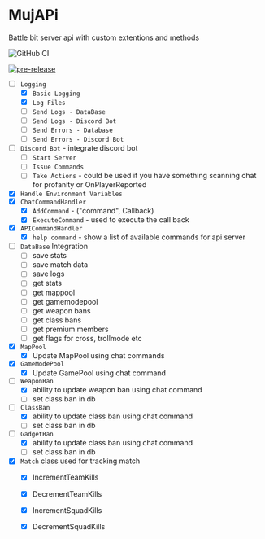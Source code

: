 # MujAPi
Battle bit server api with custom extentions and methods

![GitHub CI](https://github.com/muji2498/BattleBit-Community-Server-API/actions/workflows/build.yml/badge.svg)

[![pre-release](https://github.com/muji2498/BattleBit-Community-Server-API/actions/workflows/pre-release.yml/badge.svg)](https://github.com/muji2498/BattleBit-Community-Server-API/actions/workflows/pre-release.yml)

  * [ ] `Logging`
	* [x] `Basic Logging`
	* [x] `Log Files`
    * [ ] `Send Logs - DataBase`
	* [ ] `Send Logs - Discord Bot`
	* [ ] `Send Errors - Database`
	* [ ] `Send Errors - Discord Bot`
  * [ ] `Discord Bot` - integrate discord bot
	* [ ] `Start Server`
	* [ ] `Issue Commands`
	* [ ] `Take Actions` - could be used if you have something scanning chat for profanity or OnPlayerReported
  * [x] `Handle Environment Variables`
  * [x] `ChatCommandHandler`
	* [x] `AddCommand` - ("command", Callback)
	* [x] `ExecuteCommand` - used to execute the call back
  * [x] `APICommandHandler`
	* [x] `help command` - show a list of available commands for api server
  * [ ] `DataBase` Integration
	* [ ] save stats
	* [ ] save match data
	* [ ] save logs
	* [ ] get stats
	* [ ] get mappool
	* [ ] get gamemodepool
	* [ ] get weapon bans
	* [ ] get class bans
	* [ ] get premium members
	* [ ] get flags for cross, trollmode etc
  * [x] `MapPool`
	* [x] Update MapPool using chat commands
  * [x] `GameModePool`
	* [x] Update GamePool using chat command
  * [ ] `WeaponBan`
	* [x] ability to update weapon ban using chat command
	* [ ] set class ban in db
  * [ ] `ClassBan`
	* [x] ability to update class ban using chat command
	* [ ] set class ban in db
  * [ ] `GadgetBan`
	* [x] ability to update class ban using chat command
	* [ ] set class ban in db
  * [x] `Match` class used for tracking match 	
	* [x] IncrementTeamKills
	* [x] DecrementTeamKills
	* [x] IncrementSquadKills
	* [x] DecrementSquadKills

